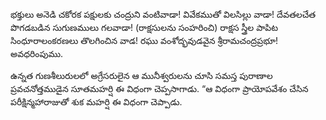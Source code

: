 ﻿భక్తులు అనెడి చకోరక పక్షులకు చంద్రుని వంటివాడా! వివేకముతో విలసిల్లు వాడా! దేవతలచేత పొగడబడిన సుగుణములు గలవాడా! (రాక్షసులను సంహరించి) రాక్షస స్త్రీల పాపిట సింధూరాలంకరణలు తొలగించిన వాడ! రఘు వంశోద్భవుడవైన శ్రీరామచంద్రప్రభూ! అవధరింపుము. 

ఉన్నత గుణశీలురులలో అగ్రేసరులైన ఆ మునీశ్వరులను చూసి సమస్త పురాణాల ప్రవచనోత్తముడైన సూతమహర్షి ఈ విధంగా చెప్పసాగాడు. “ఆ విధంగా ప్రాయోపవేశం చేసిన పరీక్షిన్మహారాజుతో శుక మహర్షి ఈ విధంగా చెప్పాడు. 

